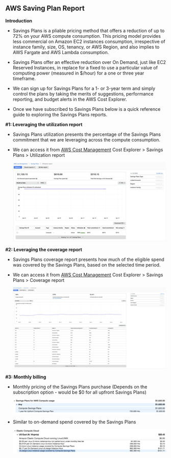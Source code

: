 ## AWS Saving Plan Report

**Introduction**

- Savings Plans is a pliable pricing method that offers a reduction of up to 72% on your AWS compute consumption. This pricing model provides less commercial on Amazon EC2 instances consumption, irrespective of instance family, size, OS, tenancy, or AWS Region, and also implies to AWS Fargate and AWS Lambda consumption.

- Savings Plans offer an effective reduction over On Demand, just like EC2 Reserved Instances, in replace for a fixed to use a particular value of computing power (measured in $/hour) for a one or three year timeframe. 

- We can sign up for Savings Plans for a 1- or 3-year term and simply control the plans by taking the merits of suggestions, performance reporting, and budget alerts in the AWS Cost Explorer.

- Once we have subscribed to Savings Plans below is a quick reference guide to exploring the Savings Plans reports.

**#1: Leveraging the utilization report**

  - Savings Plans utilization presents the percentage of the Savings Plans commitment that we are leveraging across the compute consumption.

  - We can access it from <a href="https://console.aws.amazon.com/cost-management/home?region=us-east-1#/savings-plans/coverage">AWS Cost Management</a> Cost Explorer > Savings Plans > Utilization report

    <img src="images/image1.png" class="inline"/>


**#2: Leveraging the coverage report**

  - Savings Plans coverage report presents how much of the eligible spend was covered by the Savings Plans, based on the selected time period.

  - We can access it from <a href="https://console.aws.amazon.com/cost-management/home?region=us-east-1#/savings-plans/utilization">AWS Cost Management</a> Cost Explorer > Savings Plans > Coverage report
  
    <img src="images/image2.png" class="inline"/>


**#3: Monthly billing**

  - Monthly pricing of the Savings Plans purchase (Depends on the subscription option - would be $0 for all upfront Savings Plans)

    <img src="images/image3.png" class="inline"/>

  - Similar to on-demand spend covered by the Savings Plans

    <img src="images/image4.png" class="inline"/>

